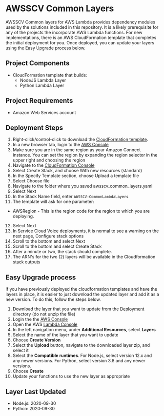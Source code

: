 # AWSSCV Common Layers

AWSSCV Common layers for AWS Lambda provides dependency modules used by the solutions included in this repository. It is a likely prerequisite for any of the projects the incorporate AWS Lambda functions. For new implementations, there is an AWS CloudFormation template that completes the initial deployment for you. Once deployed, you can update your layers using the Easy Upgrade process below. 

## Project Components
- CloudFormation template that builds:
  - NodeJS Lambda Layer
  - Python Lambda Layer
    
## Project Requirements
- Amazon Web Services account

## Deployment Steps
1. Right-click/control-click to download the [CloudFormation template](CloudFormation/awsscv_common_layers.yaml).
2. In a new browser tab, login to the [AWS Console](https://console.aws.amazon.com/console/home)
3.	Make sure you are in the same region as your Amazon Connect instance. You can set the region by expanding the region selector in the upper right and choosing the region
4.	Navigate to the [CloudFormation Console](https://console.aws.amazon.com/cloudformation/home)
5.	Select Create Stack, and choose With new resources (standard)
6.	In the Specify Template section, choose Upload a template file
7.	Select Choose file
8.	Navigate to the folder where you saved awsscv_common_layers.yaml
9.	Select Next
10.	In the Stack Name field, enter `AWSSCV-CommonLambdaLayers`
11.	The template will ask for one parameter:
   - AWSRegion - This is the region code for the region to which you are deploying.
12.	Select Next
13.	In Service Cloud Voice deployments, it is normal to see a warning on the next page, Configure stack options
14.	Scroll to the bottom and select Next
15.	Scroll to the bottom and select Create Stack
16.	After a minute or two, the stack should complete.
17. The ARN's for the two (2) layers will be available in the Cloudformation stack outputs

## Easy Upgrade process
If you have previously deployed the cloudformation templates and have the layers in place, it is easier to just download the updated layer and add it as a new version. To do this, follow the steps below.
1. Download the layer that you want to update from the [Deployment](Deploy/awsscv_common_layers/) directory (do not unzip the file)
2. Login the the [AWS Console](https://console.aws.amazon.com/console/home)
3. Open the AWS [Lambda Console](https://console.aws.amazon.com/lambda/home)
4. In the left navigation menu, under **Additional Resources**, select **Layers**
5. Select the name of the layer that you want to update
6. Choose **Create Version**
7. Select the **Upload** button, navigate to the downloaded layer zip, and select it
8. Select the **Compatible runtimes**. For Node.js, select version 12.x and any newer versions. For Python, select version 3.8 and any newer versions.
9. Choose **Create**
10. Update your functions to use the new layer as appropriate

## Layer Last Updated
- Node.js: 2020-09-30
- Python: 2020-09-30

